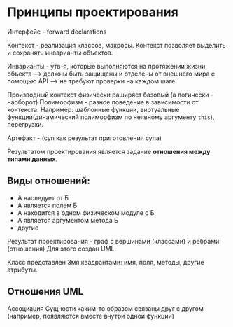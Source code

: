 # Принципы проектирования
Интерфейс - forward declarations

Контекст - реализация классов, макросы. Контекст позволяет выделить и сохранять инварианты объектов.

Инварианты - утв-я, которые выполняются на протяжении жизни объекта --> должны быть защищены и отделены от внешнего мира с помощью API --> не требуют проверки на каждом шаге.


Производный контекст физически раширяет базовый (а логически - наоборот)
Полиморфизм - разное поведение в зависимости от контекста. Например: шаблонные функции, виртуальные функции(динамический полиморфизм по неявному аргументу `this`), перегрузки.

Артефакт - (суп как результат приготовления супа)

Результатом проектирования является задание **отношения между типами данных**.

## Виды отношений:
* А наследует от Б
* А является полем Б
* А находится в одном физическом модуле с Б
* А является аргументом метода Б
* другие

Результат проектирования - граф с вершинами (классами) и ребрами (отношения)
Для этого создан UML.

Класс представлен 3мя квадрантами: имя, поля, методы, другие атрибуты.

## Отношения UML
Ассоциация
Сущности каким-то образом связаны друг с другом (например, появляются вместе внутри одной функции)
